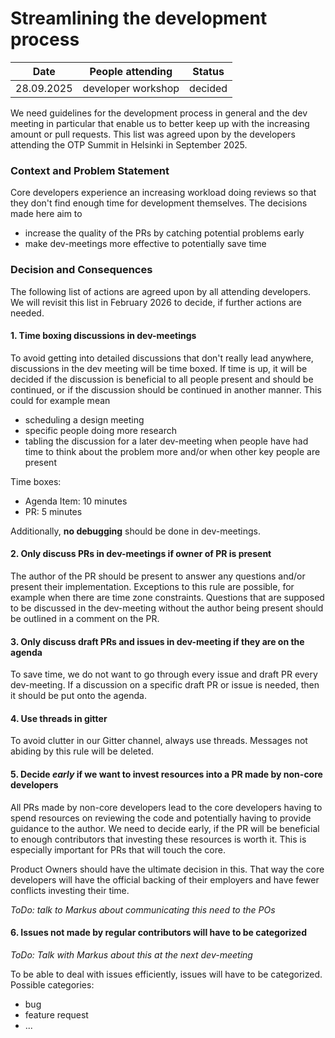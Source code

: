 # Streamlining the development process

| Date       | People attending   | Status  |
|------------|--------------------|---------|
| 28.09.2025 | developer workshop | decided |


We need guidelines for the development process in general and the dev meeting in particular that enable us to better keep up with the increasing amount or pull requests. This list was agreed upon by the developers attending the OTP Summit in Helsinki in September 2025.

### Context and Problem Statement

Core developers experience an increasing workload doing reviews so that they don't find enough time for development themselves. The decisions made here aim to
- increase the quality of the PRs by catching potential problems early
- make dev-meetings more effective to potentially save time


### Decision and Consequences

The following list of actions are agreed upon by all attending developers. We will revisit this list in February 2026 to decide, if further actions are needed.

#### 1. Time boxing discussions in dev-meetings
To avoid getting into detailed discussions that don't really lead anywhere, discussions in the dev meeting will be time boxed. If time is up, it will be decided if the discussion is beneficial to all people present and should be continued, or if the discussion should be continued in another manner. This could for example mean
- scheduling a design meeting
- specific people doing more research
- tabling the discussion for a later dev-meeting when people have had time to think about the problem more and/or when other key people are present

Time boxes:
- Agenda Item: 10 minutes
- PR: 5 minutes

Additionally, **no debugging** should be done in dev-meetings.


#### 2. Only discuss PRs in dev-meetings if owner of PR is present
The author of the PR should be present to answer any questions and/or present their implementation. Exceptions to this rule are possible, for example when there are time zone constraints. Questions that are supposed to be discussed in the dev-meeting without the author being present should be outlined in a comment on the PR.

#### 3. Only discuss draft PRs and issues in dev-meeting if they are on the agenda
To save time, we do not want to go through every issue and draft PR every dev-meeting. If a discussion on a specific draft PR or issue is needed, then it should be put onto the agenda.

#### 4. Use threads in gitter
To avoid clutter in our Gitter channel, always use threads. Messages not abiding by this rule will be deleted.

#### 5. Decide *early* if we want to invest resources into a PR made by non-core developers
All PRs made by non-core developers lead to the core developers having to spend resources on reviewing the code and potentially having to provide guidance to the author. We need to decide early, if the PR will be beneficial to enough contributors that investing these resources is worth it. This is especially important for PRs that will touch the core.

Product Owners should have the ultimate decision in this. That way the core developers will have the official backing of their employers and have fewer conflicts investing their time.

*ToDo: talk to Markus about communicating this need to the POs*

#### 6. Issues not made by regular contributors will have to be categorized

*ToDo: Talk with Markus about this at the next dev-meeting*

To be able to deal with issues efficiently, issues will have to be categorized. Possible categories:
- bug
- feature request
- ...

